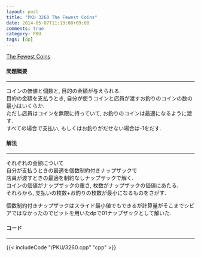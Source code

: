 ```yaml
---
layout: post
title: "PKU 3260 The Fewest Coins"
date: 2014-05-07T11:13:00+09:00
comments: true
category: PKU
tags: [dp]
---
```


[The Fewest Coins](http://poj.org/problem?id=3260)

#### 問題概要

****

コインの価値と個数と, 目的の金額が与えられる.  
目的の金額を支払うとき, 自分が使うコインと店員が渡すお釣りのコインの数の最小はいくらか.  
ただし店員はコインを無限に持っていて, お釣りのコインは最適になるように渡す.  
すべての場合で支払い, もしくはお釣りがだせない場合は-1をだす.  

#### 解法

****

それぞれの金額について  
自分が支払うときの最適を個数制約付きナップザックで  
店員が渡すときの最適を制約なしナップザックで解く.  
コインの価値がナップザックの重さ, 枚数がナップザックの価値にあたる.  
それらから, 支払いの枚数+お釣りの枚数が最小になるものをさがす.  
  
個数制約付きナップザックはスライド最小値でもできるが計算量がそこまでシビアではなかったのでビットを用いたdpで01ナップザックとして解いた.  


#### コード

****

{{< includeCode "/PKU/3260.cpp" "cpp" >}}

